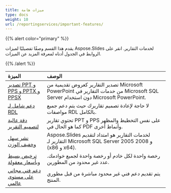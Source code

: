 ```yaml
---
title: ميزات هامة
type: docs
weight: 10
url: /reportingservices/important-features/
---
```


{{% alert color="primary" %}} 

يقدم هذا القسم وصفًا تفصيليًا لميزات Aspose.Slides لخدمات التقارير. انقر على الروابط في الجدول أدناه لمعرفة المزيد عن الميزات. 

{{% /alert %}} 

|**الميزة** |**الوصف** |
| :- | :- |
|[تصدير PPT و PPS و PPTX و PPSX](/slides/reportingservices/ppt-2c-pps-2c-pptx-and-ppsx-export/)|تصدير التقارير كعروض تقديمية من Microsoft PowerPoint من خدمات التقارير في Microsoft SQL Server دون استخدام Microsoft PowerPoint. |
|[دعم شامل لـ RDL](/slides/reportingservices/comprehensive-rdl-support/)|لا حاجة لإعادة تصميم تقاريرك حيث يتم دعم جميع مواصفات RDL بالكامل. |
|[دقة عالية لتصميم التقرير](/slides/reportingservices/high-fidelity-to-the-report-design/)|تحتوي تقارير PPT و PPS على نفس التخطيط والمظهر كما هو الحال في PDF وأنماط أخرى. |
|[نشر سهل وخفيف الوزن](/slides/reportingservices/easy-and-lightweight-deployment/)|Aspose.Slides لخدمات التقارير هو امتداد لتقديم التقارير لـ Microsoft SQL Server 2005 و 2008 (x86 و x64). |
|[ترخيص بسيط وبأسعار معقولة](/slides/reportingservices/simple-and-affordable-licensing/)|رخصة واحدة لكل خادم أو رخصة واحدة لجميع خوادمك. عدد غير محدود من المطورين. |
|[دعم فني مجاني على مستوى عالمي](/slides/reportingservices/world-class-free-technical-support/)|يتم تقديم دعم فني غير محدود مباشرة من قبل مطوري المنتج. |